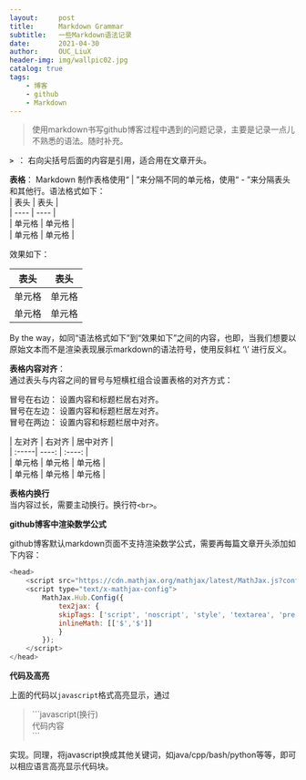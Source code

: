 ```yaml
---
layout:     post
title:      Markdown Grammar
subtitle:   一些Markdown语法记录
date:       2021-04-30
author:     OUC_LiuX
header-img: img/wallpic02.jpg
catalog: true
tags:
    - 博客
    - github
    - Markdown
---
```


<head>
    <script src="https://cdn.mathjax.org/mathjax/latest/MathJax.js?config=TeX-AMS-MML_HTMLorMML" type="text/javascript"></script>
    <script type="text/x-mathjax-config">
        MathJax.Hub.Config({
            tex2jax: {
            skipTags: ['script', 'noscript', 'style', 'textarea', 'pre'],
            inlineMath: [['$','$']]
            }
        });
    </script>
</head>   

> 使用markdown书写github博客过程中遇到的问题记录，主要是记录一点儿不熟悉的语法。随时补充。     


**`> `**： 右向尖括号后面的内容是引用，适合用在文章开头。     

**表格**： Markdown 制作表格使用“ | ”来分隔不同的单元格，使用“ - ”来分隔表头和其他行。语法格式如下：    
 \|  表头  \|  表头  \|    
 \|  ----  \| ----  \|    
 \|  单元格 \| 单元格 \|    
 \|  单元格 \| 单元格 \|      

效果如下：    

 |  表头  |  表头  |    
 |  ----  | ----  |    
 |  单元格 | 单元格 |    
 |  单元格 | 单元格 |    

By the way，如同“语法格式如下”到“效果如下”之间的内容，也即，当我们想要以原始文本而不是渲染表现展示markdown的语法符号，使用反斜杠 ‘\’ 进行反义。     

**表格内容对齐**：    
通过表头与内容之间的冒号与短横杠组合设置表格的对齐方式：   

冒号在右边： 设置内容和标题栏居右对齐。    
冒号在左边： 设置内容和标题栏居左对齐。    
冒号在两边： 设置内容和标题栏居中对齐。   

\| 左对齐 \| 右对齐 \| 居中对齐 \|    
\| :-----\| ----: \| :----: \|    
\| 单元格 \| 单元格 \| 单元格 \|    
\| 单元格 \| 单元格 \| 单元格 \|    

**表格内换行**    
当内容过长，需要主动换行。换行符`<br>`。


**github博客中渲染数学公式**    

github博客默认markdown页面不支持渲染数学公式，需要再每篇文章开头添加如下内容：    
```javascript
<head>
    <script src="https://cdn.mathjax.org/mathjax/latest/MathJax.js?config=TeX-AMS-MML_HTMLorMML" type="text/javascript"></script>
    <script type="text/x-mathjax-config">
        MathJax.Hub.Config({
            tex2jax: {
            skipTags: ['script', 'noscript', 'style', 'textarea', 'pre'],
            inlineMath: [['$','$']]
            }
        });
    </script>
</head>
```     

**代码及高亮**    

上面的代码以`javascript`格式高亮显示，通过    
> \```javascript(换行)    
> 代码内容   
> \```   

实现。同理，将javascript换成其他关键词，如java/cpp/bash/python等等，即可以相应语言高亮显示代码块。      

